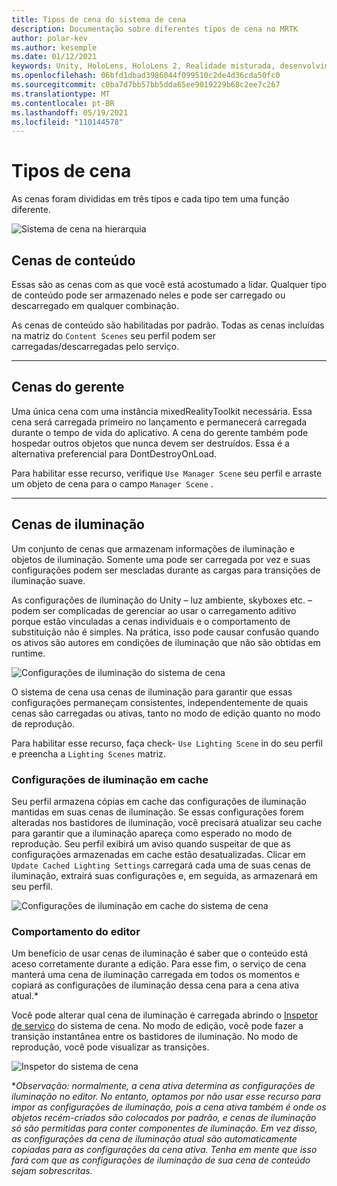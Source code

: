 ```yaml
---
title: Tipos de cena do sistema de cena
description: Documentação sobre diferentes tipos de cena no MRTK
author: polar-kev
ms.author: kesemple
ms.date: 01/12/2021
keywords: Unity, HoloLens, HoloLens 2, Realidade misturada, desenvolvimento, MRTK,
ms.openlocfilehash: 06bfd1dbad3986044f099510c2de4d36cda50fc0
ms.sourcegitcommit: c0ba7d7bb57bb5dda65ee9019229b68c2ee7c267
ms.translationtype: MT
ms.contentlocale: pt-BR
ms.lasthandoff: 05/19/2021
ms.locfileid: "110144578"
---
```

# <a name="scene-types"></a>Tipos de cena

As cenas foram divididas em três tipos e cada tipo tem uma função diferente.

![Sistema de cena na hierarquia](../images/scene-system/MRTK_SceneSystemEditorSceneHierarchy.PNG)

## <a name="content-scenes"></a>Cenas de conteúdo

Essas são as cenas com as que você está acostumado a lidar. Qualquer tipo de conteúdo pode ser armazenado neles e pode ser carregado ou descarregado em qualquer combinação.

As cenas de conteúdo são habilitadas por padrão. Todas as cenas incluídas na matriz do `Content Scenes` seu perfil podem ser carregadas/descarregadas pelo serviço.

___

## <a name="manager-scenes"></a>Cenas do gerente

Uma única cena com uma instância mixedRealityToolkit necessária. Essa cena será carregada primeiro no lançamento e permanecerá carregada durante o tempo de vida do aplicativo. A cena do gerente também pode hospedar outros objetos que nunca devem ser destruídos. Essa é a alternativa preferencial para DontDestroyOnLoad.

Para habilitar esse recurso, verifique `Use Manager Scene` seu perfil e arraste um objeto de cena para o campo `Manager Scene` .

___

## <a name="lighting-scenes"></a>Cenas de iluminação

Um conjunto de cenas que armazenam informações de iluminação e objetos de iluminação. Somente uma pode ser carregada por vez e suas configurações podem ser mescladas durante as cargas para transições de iluminação suave.

As configurações de iluminação do Unity – luz ambiente, skyboxes etc. – podem ser complicadas de gerenciar ao usar o carregamento aditivo porque estão vinculadas a cenas individuais e o comportamento de substituição não é simples. Na prática, isso pode causar confusão quando os ativos são autores em condições de iluminação que não são obtidas em runtime.

![Configurações de iluminação do sistema de cena](../images/scene-system/MRTK_SceneSystemLightingSettings.PNG)

O sistema de cena usa cenas de iluminação para garantir que essas configurações permaneçam consistentes, independentemente de quais cenas são carregadas ou ativas, tanto no modo de edição quanto no modo de reprodução.

Para habilitar esse recurso, faça check- `Use Lighting Scene` in do seu perfil e preencha a `Lighting Scenes` matriz.

### <a name="cached-lighting-settings"></a>Configurações de iluminação em cache

Seu perfil armazena cópias em cache das configurações de iluminação mantidas em suas cenas de iluminação. Se essas configurações forem alteradas nos bastidores de iluminação, você precisará atualizar seu cache para garantir que a iluminação apareça como esperado no modo de reprodução. Seu perfil exibirá um aviso quando suspeitar de que as configurações armazenadas em cache estão desatualizadas. Clicar em `Update Cached Lighting Settings` carregará cada uma de suas cenas de iluminação, extrairá suas configurações e, em seguida, as armazenará em seu perfil.

![Configurações de iluminação em cache do sistema de cena](../images/scene-system/MRTK_SceneSystemCachedLightingSettings.PNG)

### <a name="editor-behavior"></a>Comportamento do editor

Um benefício de usar cenas de iluminação é saber que o conteúdo está aceso corretamente durante a edição. Para esse fim, o serviço de cena manterá uma cena de iluminação carregada em todos os momentos e copiará as configurações de iluminação dessa cena para a cena ativa atual.\*

Você pode alterar qual cena de iluminação é carregada abrindo o [Inspetor de serviço](../../configuration/mixed-reality-configuration-guide.md#editor-utilities) do sistema de cena. No modo de edição, você pode fazer a transição instantânea entre os bastidores de iluminação. No modo de reprodução, você pode visualizar as transições.

![Inspetor do sistema de cena](../images/scene-system/MRTK_SceneSystemServiceInspector.PNG)

\**Observação: normalmente, a cena ativa determina as configurações de iluminação no editor. No entanto, optamos por não usar esse recurso para impor as configurações de iluminação, pois a cena ativa também é onde os objetos recém-criados são colocados por padrão, e cenas de iluminação só são permitidas para conter componentes de iluminação. Em vez disso, as configurações da cena de iluminação atual são automaticamente copiadas para as configurações da cena ativa. Tenha em mente que isso fará com que as configurações de iluminação de sua cena de conteúdo sejam sobrescritas.*
